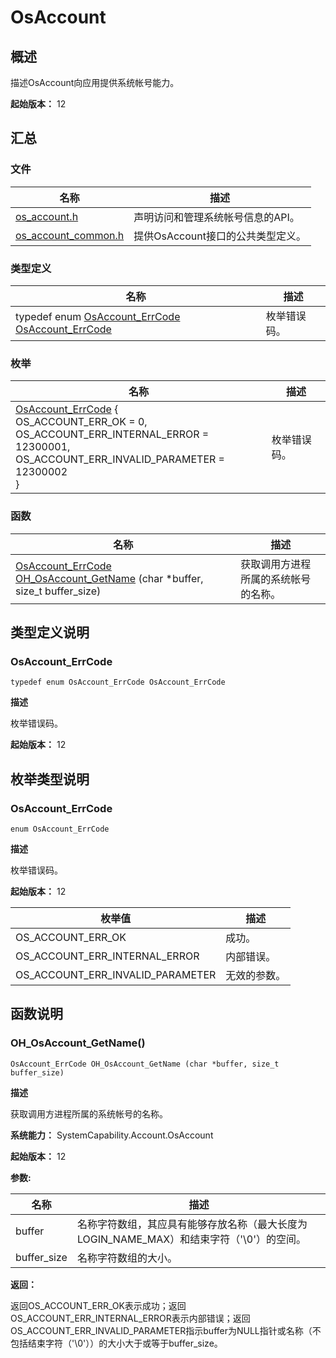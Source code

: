 # OsAccount


## 概述

描述OsAccount向应用提供系统帐号能力。

**起始版本：** 12


## 汇总


### 文件

| 名称 | 描述 | 
| -------- | -------- |
| [os_account.h](os__account_8h.md) | 声明访问和管理系统帐号信息的API。 | 
| [os_account_common.h](os__account__common_8h.md) | 提供OsAccount接口的公共类型定义。 | 


### 类型定义

| 名称 | 描述 | 
| -------- | -------- |
| typedef enum [OsAccount_ErrCode](#osaccount_errcode-1) [OsAccount_ErrCode](#osaccount_errcode) | 枚举错误码。 | 


### 枚举

| 名称 | 描述 | 
| -------- | -------- |
| [OsAccount_ErrCode](#osaccount_errcode-1) {<br/>OS_ACCOUNT_ERR_OK = 0,<br/>OS_ACCOUNT_ERR_INTERNAL_ERROR = 12300001,<br/>OS_ACCOUNT_ERR_INVALID_PARAMETER = 12300002<br/>} | 枚举错误码。 | 


### 函数

| 名称 | 描述 | 
| -------- | -------- |
| [OsAccount_ErrCode](#osaccount_errcode) [OH_OsAccount_GetName](#oh_osaccount_getname) (char \*buffer, size_t buffer_size) | 获取调用方进程所属的系统帐号的名称。 | 


## 类型定义说明


### OsAccount_ErrCode

```
typedef enum OsAccount_ErrCode OsAccount_ErrCode
```

**描述**

枚举错误码。

**起始版本：** 12


## 枚举类型说明


### OsAccount_ErrCode

```
enum OsAccount_ErrCode
```

**描述**

枚举错误码。

**起始版本：** 12

| 枚举值 | 描述 | 
| -------- | -------- |
| OS_ACCOUNT_ERR_OK | 成功。 | 
| OS_ACCOUNT_ERR_INTERNAL_ERROR | 内部错误。 | 
| OS_ACCOUNT_ERR_INVALID_PARAMETER | 无效的参数。 | 


## 函数说明


### OH_OsAccount_GetName()

```
OsAccount_ErrCode OH_OsAccount_GetName (char *buffer, size_t buffer_size)
```

**描述**

获取调用方进程所属的系统帐号的名称。

**系统能力：** SystemCapability.Account.OsAccount

**起始版本：** 12

**参数:**

| 名称 | 描述 | 
| -------- | -------- |
| buffer | 名称字符数组，其应具有能够存放名称（最大长度为LOGIN_NAME_MAX）和结束字符（'\0'）的空间。 | 
| buffer_size | 名称字符数组的大小。 | 

**返回：**

返回OS_ACCOUNT_ERR_OK表示成功；返回OS_ACCOUNT_ERR_INTERNAL_ERROR表示内部错误；返回OS_ACCOUNT_ERR_INVALID_PARAMETER指示buffer为NULL指针或名称（不包括结束字符（'\0'））的大小大于或等于buffer_size。
